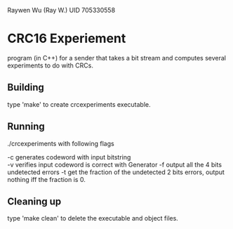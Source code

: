 Raywen Wu (Ray W.)
UID 705330558

# CRC16 Experiement 
program (in C++) for a sender that takes a bit stream and computes several experiments to do with CRCs.

## Building

type 'make' to create crcexperiments executable. 
 

## Running

./crcexperiments with following flags 

-c   generates codeword with input bitstring  
-v   verifies input codeword is correct with Generator 
-f   output all the 4 bits undetected errors 
-t   get the fraction of the undetected 2 bits errors, output nothing iff the fraction is 0. 


## Cleaning up

type 'make clean' to delete the executable and object files.

